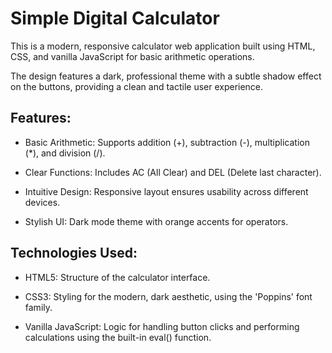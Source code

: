 #  Simple Digital Calculator
This is a modern, responsive calculator web application built using HTML, CSS, and vanilla JavaScript for basic arithmetic operations.

The design features a dark, professional theme with a subtle shadow effect on the buttons, providing a clean and tactile user experience.

## Features:
* Basic Arithmetic: Supports addition (+), subtraction (-), multiplication (*), and division (/).

* Clear Functions: Includes AC (All Clear) and DEL (Delete last character).

* Intuitive Design: Responsive layout ensures usability across different devices.

* Stylish UI: Dark mode theme with orange accents for operators.

## Technologies Used:
* HTML5: Structure of the calculator interface.

* CSS3: Styling for the modern, dark aesthetic, using the 'Poppins' font family.

* Vanilla JavaScript: Logic for handling button clicks and performing calculations using the built-in eval() function.

